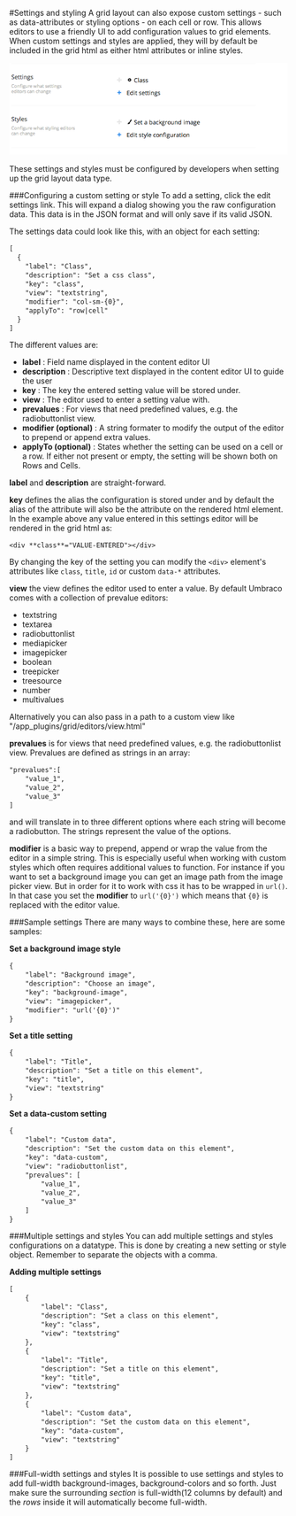 #Settings and styling
A grid layout can also expose custom settings - such as data-attributes or styling options - on each cell or row. This allows editors to use a friendly UI to add configuration values to grid elements. When custom settings and styles are applied, they will by default be included in the grid html as either html attributes or inline styles.

![Grid layouts](images/settings.png)

These settings and styles must be configured by developers when setting up the grid layout data type.

###Configuring a custom setting or style
To add a setting, click the edit settings link. This will expand a dialog showing you the raw configuration data. This data is in the JSON format and will only save if its valid JSON.

The settings data could look like this, with an object for each setting:

    [
      {
        "label": "Class",
        "description": "Set a css class",
        "key": "class",
        "view": "textstring",
        "modifier": "col-sm-{0}",
        "applyTo": "row|cell"
      }
    ]

The different values are:

- **label** : Field name displayed in the content editor UI
- **description** : Descriptive text displayed in the content editor UI to guide the user
- **key** : The key the entered setting value will be stored under.
- **view** : The editor used to enter a setting value with.
- **prevalues** : For views that need predefined values, e.g. the radiobuttonlist view.
- **modifier (optional)** : A string formater to modify the output of the editor to prepend or append extra values.
- **applyTo (optional)** : States whether the setting can be used on a cell or a row. If either not present or empty, the setting will be shown both on Rows and Cells.

**label** and **description** are straight-forward.

**key** defines the alias the configuration is stored under and by default the alias of the attribute will also be the attribute on the rendered html element. In the example above any value entered in this settings editor will be rendered in the grid html as:

    <div **class**="VALUE-ENTERED"></div>

By changing the key of the setting you can modify the `<div>` element's attributes like `class`, `title`, `id` or custom `data-*` attributes.


**view** the view defines the editor used to enter a value. By default Umbraco comes with a collection of prevalue editors:

- textstring
- textarea
- radiobuttonlist
- mediapicker
- imagepicker
- boolean
- treepicker
- treesource
- number
- multivalues

Alternatively you can also pass in a path to a custom view like "/app_plugins/grid/editors/view.html"

**prevalues** is for views that need predefined values, e.g. the radiobuttonlist view. Prevalues are defined as strings in an array:
    
    "prevalues":[
        "value_1",
        "value_2",
        "value_3"
    ]

and will translate in to three different options where each string will become a radiobutton. The strings represent the value of the options.

**modifier** is a basic way to prepend, append or wrap the value from the editor in a simple string. This is especially useful when working with custom styles which often requires additional values to function. For instance if you want to set a background image you can get an image path from the image picker view. But in order for it to work with css it has to be wrapped in `url()`. In that case you set the **modifier** to `url('{0}')` which means that `{0}` is replaced with the editor value.


###Sample settings
There are many ways to combine these, here are some samples:

**Set a background image style**

    {
        "label": "Background image",
        "description": "Choose an image",
        "key": "background-image",
        "view": "imagepicker",
        "modifier": "url('{0}')"
    }


**Set a title setting**

    {
        "label": "Title",
        "description": "Set a title on this element",
        "key": "title",
        "view": "textstring"
    }


**Set a data-custom setting**

    {
        "label": "Custom data",
        "description": "Set the custom data on this element",
        "key": "data-custom",
        "view": "radiobuttonlist",
        "prevalues": [
            "value_1",
            "value_2",
            "value_3"
        ]
    }

###Multiple settings and styles
You can add multiple settings and styles configurations on a datatype. This is done by creating a new setting or style object. Remember to separate the objects with a comma.

**Adding multiple settings**

    [
        {
            "label": "Class",
            "description": "Set a class on this element",
            "key": "class",
            "view": "textstring"
        },
        {
            "label": "Title",
            "description": "Set a title on this element",
            "key": "title",
            "view": "textstring"
        },
        {
            "label": "Custom data",
            "description": "Set the custom data on this element",
            "key": "data-custom",
            "view": "textstring"
        }
    ]


###Full-width settings and styles
It is possible to use settings and styles to add full-width background-images, background-colors and so forth. Just make sure the surrounding *section* is full-width(12 columns by default) and the *rows* inside it will automatically become full-width.